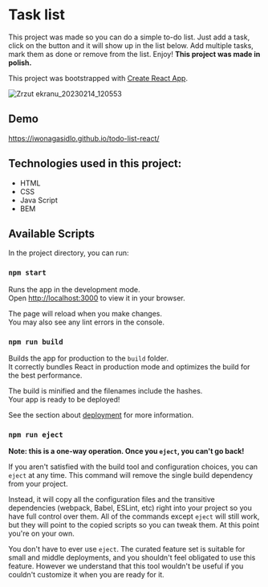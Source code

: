 # Task list

This project was made so you can do a simple to-do list. Just add a task, click on the button and it will show up in the list below. Add multiple tasks, mark them as done or remove from the list. Enjoy! **This project was made in polish.**

This project was bootstrapped with [Create React App](https://github.com/facebook/create-react-app).

![Zrzut ekranu_20230214_120553](https://user-images.githubusercontent.com/121032802/218719295-ce35f6ba-d9ad-4777-95f1-78f0afc69950.png)

## Demo
https://iwonagasidlo.github.io/todo-list-react/

## Technologies used in this project:
- HTML
- CSS 
- Java Script
- BEM

## Available Scripts

In the project directory, you can run:

### `npm start`

Runs the app in the development mode.\
Open [http://localhost:3000](http://localhost:3000) to view it in your browser.

The page will reload when you make changes.\
You may also see any lint errors in the console.

### `npm run build`

Builds the app for production to the `build` folder.\
It correctly bundles React in production mode and optimizes the build for the best performance.

The build is minified and the filenames include the hashes.\
Your app is ready to be deployed!

See the section about [deployment](https://facebook.github.io/create-react-app/docs/deployment) for more information.

### `npm run eject`

**Note: this is a one-way operation. Once you `eject`, you can't go back!**

If you aren't satisfied with the build tool and configuration choices, you can `eject` at any time. This command will remove the single build dependency from your project.

Instead, it will copy all the configuration files and the transitive dependencies (webpack, Babel, ESLint, etc) right into your project so you have full control over them. All of the commands except `eject` will still work, but they will point to the copied scripts so you can tweak them. At this point you're on your own.

You don't have to ever use `eject`. The curated feature set is suitable for small and middle deployments, and you shouldn't feel obligated to use this feature. However we understand that this tool wouldn't be useful if you couldn't customize it when you are ready for it.

